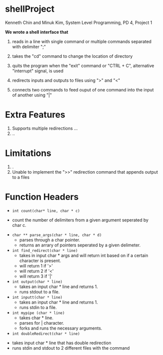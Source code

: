 # shellProject
Kenneth Chin and Minuk Kim, System Level Programming, PD 4, Project 1

**We wrote a shell interface that**
1. reads in a line with single command or multiple commands separated with delimiter ";"

2. takes the "cd" command to change the location of directory

3. quits the program when the "exit" command or "CTRL + C", alternative "interrupt" signal, is used

4. redirects inputs and outputs to files using ">" and "<"

5. connects two commands to feed ouput of one command into the input of another using "|"

# Extra Features
1. Supports multiple redirections ...
2. ..

# Limitations
1. .
2. Unable to implement the ">>" redirection command that appends output to a files

# Function Headers

*  `int count(char* line, char * c)`
  - count the number of delimiters from a given argument seperated by char c.
* `char ** parse_args(char * line, char * d)`
  - parses through a char pointer.
  - returns an arrary of pointers seperated by a given delimeter.
* `int find_redirect(char * line)`
  - takes in input char * args and will return int based on if a certain character is present.
  - will return 1 if '>'
  - will return 2 if '<'
  - will return 3 if '|'
* `int output(char * line)`
  - takes an input char * line and returns 1.
  - runs stdout to a file.
* `int inputt(char * line)`
  - takes an input char * line and returns 1.
  - runs stdin to a file.
* `int mypipe (char * line)`
  - takes char * line.
  - parses for | character.
  - forks and runs the necessary arguments.
*  `int doubleRedirect(char * line)`
  - takes input char * line that has double redirection
  - runs stdin and stdout to 2 different files with the command
